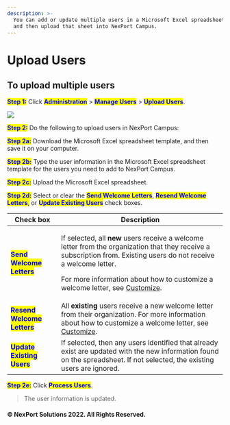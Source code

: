 ```yaml
---
description: >-
  You can add or update multiple users in a Microsoft Excel spreadsheet template
  and then upload that sheet into NexPort Campus.
---
```


# Upload Users

## **To upload multiple users**

<mark style="color:blue;">**Step 1:**</mark>  Click <mark style="color:blue;">**Administration**</mark> > <mark style="color:blue;">**Manage Users**</mark> > <mark style="color:blue;">**Upload Users**</mark>.

![](https://www.nexportcampus.com/Content/Guides/aweb/Content/Resources/Images/Manage\_Users/Upload\_Users.png)

<mark style="color:blue;">**Step 2:**</mark> Do the following to upload users in NexPort Campus:

<mark style="color:blue;">**Step 2a:**</mark>  Download the Microsoft Excel spreadsheet template, and then save it on your computer.

<mark style="color:blue;">**Step 2b:**</mark>  Type the user information in the Microsoft Excel spreadsheet template for the users you need to add to NexPort Campus.

<mark style="color:blue;">**Step 2c:**</mark>  Upload the Microsoft Excel spreadsheet.

<mark style="color:blue;">**Step 2d:**</mark>  Select or clear the <mark style="color:blue;">**Send Welcome Letters**</mark>, <mark style="color:blue;">**Resend Welcome Letters**</mark><mark style="color:blue;">,</mark> or <mark style="color:blue;">**Update Existing Users**</mark> check boxes.

| Check box                                                   | Description                                                                                                                                                                                                                                                                                                                                                                                                             |
| ----------------------------------------------------------- | ----------------------------------------------------------------------------------------------------------------------------------------------------------------------------------------------------------------------------------------------------------------------------------------------------------------------------------------------------------------------------------------------------------------------- |
| <mark style="color:blue;">**Send Welcome Letters**</mark>   | <p>If selected, all <strong>new</strong> users receive a welcome letter from the organization that they receive a subscription from. Existing users do not receive a welcome letter.</p><p>For more information about how to customize a welcome letter, see <a href="https://www.nexportcampus.com/Content/Guides/aweb/Content/Module_Topics/Campus_Management/Group_Tools/Customize/Customize.htm">Customize</a>.</p> |
| <mark style="color:blue;">**Resend Welcome Letters**</mark> | All **existing** users receive a new welcome letter from their organization. For more information about how to customize a welcome letter, see [Customize](https://www.nexportcampus.com/Content/Guides/aweb/Content/Module\_Topics/Campus\_Management/Group\_Tools/Customize/Customize.htm).                                                                                                                           |
| <mark style="color:blue;">**Update Existing Users**</mark>  | If selected, then any users identified that already exist are updated with the new information found on the spreadsheet. If not selected, the existing users are ignored.                                                                                                                                                                                                                                               |

<mark style="color:blue;">**Step 2e:**</mark>  Click <mark style="color:blue;">**Process Users**</mark>.

> The user information is updated.

#### © NexPort Solutions 2022. All Rights Reserved.
